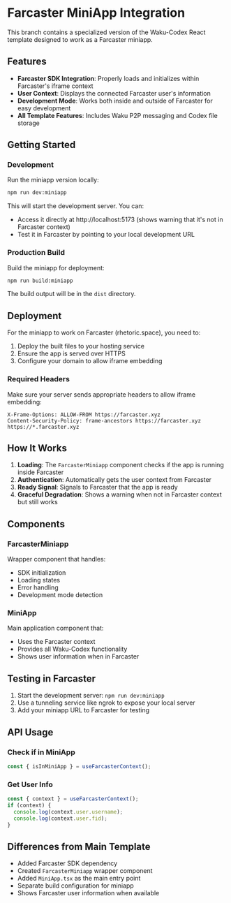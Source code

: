 # Farcaster MiniApp Integration

This branch contains a specialized version of the Waku-Codex React template designed to work as a Farcaster miniapp.

## Features

- **Farcaster SDK Integration**: Properly loads and initializes within Farcaster's iframe context
- **User Context**: Displays the connected Farcaster user's information
- **Development Mode**: Works both inside and outside of Farcaster for easy development
- **All Template Features**: Includes Waku P2P messaging and Codex file storage

## Getting Started

### Development

Run the miniapp version locally:

```bash
npm run dev:miniapp
```

This will start the development server. You can:
- Access it directly at http://localhost:5173 (shows warning that it's not in Farcaster context)
- Test it in Farcaster by pointing to your local development URL

### Production Build

Build the miniapp for deployment:

```bash
npm run build:miniapp
```

The build output will be in the `dist` directory.

## Deployment

For the miniapp to work on Farcaster (rhetoric.space), you need to:

1. Deploy the built files to your hosting service
2. Ensure the app is served over HTTPS
3. Configure your domain to allow iframe embedding

### Required Headers

Make sure your server sends appropriate headers to allow iframe embedding:

```
X-Frame-Options: ALLOW-FROM https://farcaster.xyz
Content-Security-Policy: frame-ancestors https://farcaster.xyz https://*.farcaster.xyz
```

## How It Works

1. **Loading**: The `FarcasterMiniapp` component checks if the app is running inside Farcaster
2. **Authentication**: Automatically gets the user context from Farcaster
3. **Ready Signal**: Signals to Farcaster that the app is ready
4. **Graceful Degradation**: Shows a warning when not in Farcaster context but still works

## Components

### FarcasterMiniapp

Wrapper component that handles:
- SDK initialization
- Loading states
- Error handling
- Development mode detection

### MiniApp

Main application component that:
- Uses the Farcaster context
- Provides all Waku-Codex functionality
- Shows user information when in Farcaster

## Testing in Farcaster

1. Start the development server: `npm run dev:miniapp`
2. Use a tunneling service like ngrok to expose your local server
3. Add your miniapp URL to Farcaster for testing

## API Usage

### Check if in MiniApp

```typescript
const { isInMiniApp } = useFarcasterContext();
```

### Get User Info

```typescript
const { context } = useFarcasterContext();
if (context) {
  console.log(context.user.username);
  console.log(context.user.fid);
}
```

## Differences from Main Template

- Added Farcaster SDK dependency
- Created `FarcasterMiniapp` wrapper component
- Added `MiniApp.tsx` as the main entry point
- Separate build configuration for miniapp
- Shows Farcaster user information when available